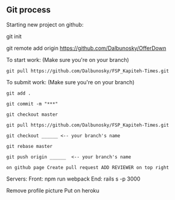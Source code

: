 Git process
-----------------------------------------------------------------------
Starting new project on github:

git init

git remote add origin https://github.com/Dalbunosky/OfferDown


To start work:
    (Make sure you're on your branch)

    git pull https://github.com/Dalbunosky/FSP_Kapiteh-Times.git


To submit work:
    (Make sure you're on your branch)

    git add .

    git commit -m "***"

    git checkout master 

    git pull https://github.com/Dalbunosky/FSP_Kapiteh-Times.git

    git checkout ______ <-- your branch's name

    git rebase master

    git push origin ______  <-- your branch's name

    on github page Create pull request ADD REVIEWER on top right

Servers:
    Front: npm run webpack
    End: rails s -p 3000


Remove profile picture
Put on heroku